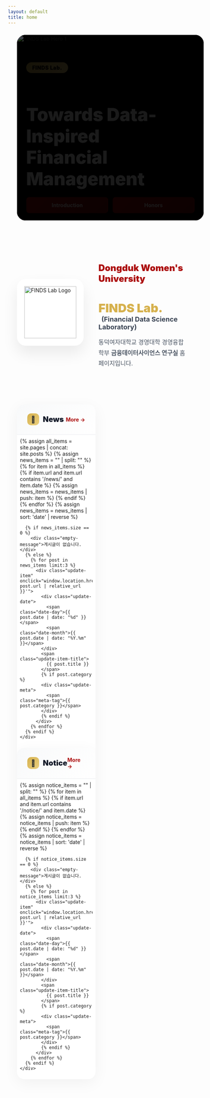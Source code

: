 ```yaml
---
layout: default
title: home
---
```


<style>
  :root {
    --gold: rgb(214, 177, 77);
    --gold-light: rgb(234, 207, 127);
    --red: rgb(172, 14, 14);
    --red-dark: rgb(127, 10, 10);

    /* 고정 배너 너비 (디바이스별) */
    --banner-w-desktop: 1080px;  /* PC */
    --banner-w-tablet: 820px;    /* 태블릿 */
    --banner-w-mobile: 320px;    /* 모바일: 좌우 여백 확보 */
  }

  /* Hero Carousel - Fixed Heights */
  .hero-section {
    position: relative;
    width: 100%;
    max-width: 100%;
    height: 500px;
    margin: 1.5rem auto;
    padding: 0 24px;
    display: flex;
    justify-content: center;
  }

  /* “고정 너비 배너”로 전환 + 중앙 정렬 */
  .carousel-container {
    width: var(--banner-w-desktop);
    max-width: 100%;
    height: 100%;
    overflow: hidden;
    background: #000;
    border-radius: 1.5rem;
    position: relative;
    margin: 0 auto;
  }

  /* 고정 높이 유지 + 반응형 배너 폭 변경 */
  @media (max-width: 1024px) {
    .carousel-container { width: var(--banner-w-tablet); }
  }
  @media (max-width: 768px) {
    .hero-section {
      height: 400px;
      padding: 0 16px;
      margin: 1rem auto;
    }
    .carousel-container {
      border-radius: 1rem;
      height: 100%;
    }
  }
  @media (max-width: 540px) {
    .hero-section {
      height: 360px;
      padding: 0 12px;
    }
    .carousel-container { width: var(--banner-w-mobile); }
  }
  @media (max-width: 480px) {
    .hero-section { height: 340px; padding: 0 12px; }
  }
  @media (max-width: 380px) {
    .hero-section { height: 320px; }
  }

  .carousel-wrapper { position:relative;width:100%;height:100%;overflow:hidden; }

  .carousel-track {
    display: flex;
    transition: transform 0.6s cubic-bezier(0.4, 0, 0.2, 1);
    height: 100%;
    will-change: transform;
  }

  .carousel-slide {
    min-width: 100%;
    width: 100%;
    height: 100%;
    position: relative;
    flex: 0 0 100%;
    flex-shrink: 0;
    background: #000;
    overflow: hidden;
  }

  .carousel-slide img {
    width: 100%;
    height: 100%;
    object-fit: cover;
    display: block;
  }

  .carousel-overlay {
    position: absolute;
    inset: 0;
    background: linear-gradient(135deg, rgba(0,0,0,0.7) 0%, rgba(0,0,0,0.3) 100%);
    display: flex;
    align-items: center;
    padding: 0 5%;
    height: 100%;
    overflow: hidden;
  }

  @media (max-width: 768px) {
    .carousel-overlay {
      padding: 0 20px;
      align-items: center;
    }
  }

  .carousel-content {
    max-width: 600px;
    color: white;
    animation: fadeInUp 0.8s ease-out;
    max-height: 90%;
    overflow: hidden;
  }

  @keyframes fadeInUp {
    from { opacity: 0; transform: translateY(30px); }
    to   { opacity: 1; transform: translateY(0); }
  }

  .tag-badge {
    display: inline-block;
    background: linear-gradient(135deg, var(--gold) 0%, var(--gold-light) 100%);
    color: #000;
    padding: 6px 16px;
    border-radius: 999px;
    font-weight: 900;
    font-size: 14px;
    letter-spacing: 0.5px;
    margin-bottom: 16px;
  }

  @media (max-width: 480px) {
    .tag-badge {
      font-size: 12px;
      padding: 4px 12px;
      margin-bottom: 12px;
    }
  }

  .hero-title {
    font-size: clamp(24px, 5vw, 48px);
    font-weight: 900;
    line-height: 1.2;
    margin-bottom: 20px;
  }

  @media (max-width: 540px) {
    .hero-title {
      font-size: 26px;
      margin-bottom: 18px;
      line-height: 1.25;
    }
  }

  @media (max-width: 480px) {
    .hero-title {
      font-size: 24px;
      margin-bottom: 16px;
      line-height: 1.3;
    }
  }

  @media (max-width: 380px) {
    .hero-title {
      font-size: 22px;
      margin-bottom: 14px;
    }
  }

  .hero-buttons {
    display: flex;
    gap: 12px;
    flex-wrap: wrap;
    width: 100%;
    max-width: 520px; /* 버튼 묶음 폭 제한 */
  }

  /* Buttons */
  .btn-hero {
    padding: 12px 24px;
    border-radius: 8px;
    font-weight: 700;
    font-size: 14px;
    line-height: 1.1;
    text-decoration: none;
    transition: all 0.3s;
    display: inline-block;
    white-space: nowrap;

    /* 두 버튼 동일 폭 강제 */
    flex: 1 1 0;
    text-align: center;
    min-width: 0;
  }

  /* 두 버튼 모두 빨간색 통일 */
  .btn-hero.primary,
  .btn-hero.secondary {
    background: linear-gradient(135deg, var(--red) 0%, var(--red-dark) 100%);
    color: white;
    border: 2px solid transparent;
  }
  .btn-hero.primary:hover,
  .btn-hero.secondary:hover {
    transform: translateY(-2px);
    box-shadow: 0 10px 25px rgba(172, 14, 14, 0.3);
  }

  @media (hover: none) {
    .btn-hero.primary:active,
    .btn-hero.secondary:active {
      transform: translateY(-2px);
      box-shadow: 0 10px 25px rgba(172, 14, 14, 0.3);
    }
  }

  /* Mobile: Vertical stack with equal width */
  @media (max-width: 540px) {
    .hero-buttons {
      display: flex;
      flex-direction: column;
      align-items: stretch;
      gap: 10px;
      width: 90%;
      max-width: 320px; /* 모바일에서도 중앙 고정폭 → 좌우 여백 대칭 */
      margin: 0;
    }
    .btn-hero {
      width: 100%;
      font-size: 13px;
      padding: 12px 20px;
      text-align: center;
    }
  }

  @media (max-width: 480px) {
    .hero-buttons {
      gap: 8px;
      width: 88%;
    }
    .btn-hero {
      font-size: 12.5px;
      padding: 11px 18px;
    }
  }

  @media (max-width: 380px) {
    .btn-hero {
      font-size: 12px;
      padding: 10px 16px;
    }
  }

  /* Carousel Dots */
  .carousel-dots {
    position: absolute;
    bottom: 24px;
    left: 50%;
    transform: translateX(-50%);
    display: flex;
    gap: 8px;
    z-index: 10;
    padding: 8px;
  }

  @media (max-width: 480px) {
    .carousel-dots { bottom: 16px; }
  }

  .dot {
    width: 8px;
    height: 8px;
    border-radius: 50%;
    background: rgba(255, 255, 255, 0.4);
    border: none;
    cursor: pointer;
    transition: all 0.3s;
    padding: 0;
    position: relative;
  }

  .dot::before {
    content: '';
    position: absolute;
    top: -8px;
    left: -8px;
    right: -8px;
    bottom: -8px;
  }

  .dot.active {
    width: 24px;
    border-radius: 4px;
    background: var(--gold);
  }

  /* Introduction Section */
  .intro-section {
    max-width: 1200px;
    margin: 80px auto;
    padding: 0 24px;
    display: grid;
    grid-template-columns: 180px 1fr;
    gap: 40px;
    align-items: center;
  }

  @media (max-width: 768px) {
    .intro-section {
      grid-template-columns: 1fr;
      margin: 60px auto;
      text-align: center;
      padding: 0 20px;
      gap: 30px;
    }
  }

  @media (max-width: 480px) {
    .intro-section {
      margin: 40px auto;
      padding: 0 16px;
      gap: 24px;
    }
  }

  .logo-box {
    width: 180px;
    height: 180px;
    background: white;
    border-radius: 24px;
    display: flex;
    align-items: center;
    justify-content: center;
    box-shadow: 0 20px 40px rgba(0,0,0,0.08);
    position: relative;
    overflow: hidden;
  }

  @media (max-width: 768px) {
    .logo-box { margin: 0 auto; }
  }

  @media (max-width: 480px) {
    .logo-box {
      width: 150px;
      height: 150px;
      border-radius: 20px;
    }
  }

  .logo-box::before {
    content: '';
    position: absolute;
    inset: 0;
    background: linear-gradient(135deg, rgba(214,177,77,0.1) 0%, rgba(172,14,14,0.1) 100%);
    opacity: 0;
    transition: opacity 0.3s;
  }

  .logo-box:hover::before { opacity: 1; }

  .logo-box img {
    width: 140px;
    height: 140px;
    object-fit: contain;
    position: relative;
    z-index: 1;
  }

  @media (max-width: 480px) {
    .logo-box img {
      width: 110px;
      height: 110px;
    }
  }

  .intro-content h2 {
    color: var(--red);
    font-size: 24px;
    font-weight: 900;
    margin-bottom: 8px;
  }

  @media (max-width: 480px) {
    .intro-content h2 { font-size: 20px; }
  }

  .intro-content h3 {
    font-size: 32px;
    margin-bottom: 4px;
  }

  @media (max-width: 480px) {
    .intro-content h3 { font-size: 24px; }
  }

  .intro-content .lab-name {
    color: var(--gold);
    font-weight: 900;
  }

  .intro-content .lab-full {
    font-size: 18px;
    color: #374151;
    margin-left: 8px;
  }

  @media (max-width: 768px) {
    .intro-content .lab-full {
      display: block;
      margin-left: 0;
      margin-top: 8px;
    }
  }

  @media (max-width: 480px) {
    .intro-content .lab-full { font-size: 15px; }
  }

  .intro-content .description {
    margin-top: 16px;
    font-size: 16px;
    line-height: 1.8;
    color: #4b5563;
  }

  @media (max-width: 480px) {
    .intro-content .description {
      font-size: 14px;
      line-height: 1.7;
    }
  }

  /* News & Notice Section */
  .updates-section {
    max-width: 1200px;
    margin: 0 auto 80px;
    padding: 0 24px;
    display: grid;
    grid-template-columns: repeat(2, 1fr);
    gap: 32px;
  }

  @media (max-width: 768px) {
    .updates-section {
      grid-template-columns: 1fr;
      gap: 24px;
      margin-bottom: 60px;
      padding: 0 20px;
    }
  }

  @media (max-width: 480px) {
    .updates-section {
      padding: 0 16px;
      gap: 20px;
      margin-bottom: 40px;
    }
  }

  .update-card {
    background: white;
    border-radius: 20px;
    overflow: hidden;
    box-shadow: 0 10px 40px rgba(0,0,0,0.05);
    transition: all 0.3s;
  }

  @media (max-width: 480px) {
    .update-card { border-radius: 16px; }
  }

  .update-card:hover {
    transform: translateY(-5px);
    box-shadow: 0 20px 60px rgba(0,0,0,0.1);
  }

  @media (hover: none) {
    .update-card:hover { transform: none; }
  }

  .update-header {
    padding: 24px 28px;
    background: linear-gradient(135deg, #f8f9fa 0%, #ffffff 100%);
    border-bottom: 2px solid #f3f4f6;
    display: flex;
    justify-content: space-between;
    align-items: center;
  }

  @media (max-width: 480px) {
    .update-header { padding: 18px 20px; }
  }

  .update-title {
    font-size: 20px;
    font-weight: 900;
    color: #111827;
    display: flex;
    align-items: center;
    gap: 10px;
  }

  @media (max-width: 480px) {
    .update-title { font-size: 18px; }
  }

  .update-icon {
    width: 32px;
    height: 32px;
    background: linear-gradient(135deg, var(--gold) 0%, var(--gold-light) 100%);
    border-radius: 10px;
    display: flex;
    align-items: center;
    justify-content: center;
    font-size: 18px;
  }

  @media (max-width: 480px) {
    .update-icon { width: 28px; height: 28px; font-size: 16px; }
  }

  .update-more {
    color: var(--red);
    font-weight: 700;
    font-size: 14px;
    text-decoration: none;
    display: flex;
    align-items: center;
    gap: 4px;
    transition: gap 0.2s;
    padding: 4px 8px;
    margin: -4px -8px;
  }

  .update-more:hover { gap: 8px; }

  .update-list { padding: 8px; }

  @media (max-width: 480px) {
    .update-list { padding: 4px; }
  }

  .update-item {
    padding: 20px;
    border-radius: 12px;
    transition: all 0.2s;
    cursor: pointer;
    position: relative;
    overflow: hidden;
    -webkit-tap-highlight-color: transparent;
  }

  @media (max-width: 480px) {
    .update-item { padding: 16px; border-radius: 10px; }
  }

  .update-item::before {
    content: '';
    position: absolute;
    left: 0;
    top: 50%;
    transform: translateY(-50%);
    width: 4px;
    height: 0;
    background: var(--gold);
    transition: height 0.3s;
  }

  .update-item:hover { background: #fef9f3; }
  .update-item:hover::before { height: 60%; }

  @media (hover: none) {
    .update-item:active { background: #fef9f3; }
  }

  .update-date {
    display: flex;
    align-items: baseline;
    gap: 6px;
    margin-bottom: 8px;
  }

  .date-day {
    font-size: 24px;
    font-weight: 900;
    color: var(--red);
  }

  @media (max-width: 480px) {
    .date-day { font-size: 20px; }
  }

  .date-month {
    font-size: 12px;
    font-weight: 700;
    color: #9ca3af;
  }

  .update-item-title {
    font-size: 15px;
    font-weight: 800;
    color: #1f2937;
    line-height: 1.5;
    display: block;
    cursor: pointer;
    overflow: hidden;
    display: -webkit-box;
    -webkit-line-clamp: 2;
    -webkit-box-orient: vertical;
  }

  @media (max-width: 480px) {
    .update-item-title { font-size: 14px; line-height: 1.4; }
  }

  .update-meta {
    margin-top: 6px;
    font-size: 12px;
    color: #9ca3af;
    display: flex;
    align-items: center;
    gap: 12px;
  }

  .meta-tag {
    display: inline-flex;
    align-items: center;
    gap: 4px;
    padding: 2px 8px;
    background: rgba(214,177,77,0.1);
    border-radius: 999px;
    font-weight: 600;
  }

  @media (max-width: 480px) {
    .meta-tag { font-size: 11px; padding: 2px 6px; }
  }

  .empty-message {
    padding: 40px;
    text-align: center;
    color: #9ca3af;
    font-size: 14px;
  }

  @media (max-width: 480px) {
    .empty-message { padding: 30px 20px; font-size: 13px; }
  }

  @media (prefers-reduced-motion: reduce) {
    * {
      animation-duration: 0.01ms !important;
      animation-iteration-count: 1 !important;
      transition-duration: 0.01ms !important;
    }
  }
</style>

<!-- Hero Section -->
<section class="hero-section">
  <div class="carousel-container">
    <div class="carousel-wrapper">
      <div class="carousel-track" id="carouselTrack">
        <!-- Slide 1 -->
        <div class="carousel-slide">
          <img src="{{ '/assets/img/hero/slide-1.jpg' | relative_url }}" alt="FINDS Lab Hero 1" loading="eager">
          <div class="carousel-overlay">
            <div class="carousel-content">
              <span class="tag-badge">FINDS Lab.</span>
              <h1 class="hero-title">Towards Data-Inspired<br>Financial Management</h1>
              <div class="hero-buttons">
                <a href="{{ '/about-introduction.html' | relative_url }}" class="btn-hero primary">Introduction</a>
                <a href="{{ '/about-honors.html' | relative_url }}" class="btn-hero secondary">Honors</a>
              </div>
            </div>
          </div>
        </div>

        <!-- Slide 2 -->
        <div class="carousel-slide">
          <img src="{{ '/assets/img/hero/slide-2.jpg' | relative_url }}" alt="FINDS Lab Hero 2" loading="lazy">
          <div class="carousel-overlay">
            <div class="carousel-content">
              <span class="tag-badge">FINDS Lab.</span>
              <h1 class="hero-title">Accomplishments</h1>
              <div class="hero-buttons">
                <a href="{{ '/publications.html' | relative_url }}" class="btn-hero primary">Publications</a>
                <a href="{{ '/projects.html' | relative_url }}" class="btn-hero secondary">Projects</a>
              </div>
            </div>
          </div>
        </div>

        <!-- Slide 3 -->
        <div class="carousel-slide">
          <img src="{{ '/assets/img/hero/slide-3.jpg' | relative_url }}" alt="FINDS Lab Hero 3" loading="lazy">
          <div class="carousel-overlay">
            <div class="carousel-content">
              <span class="tag-badge">FINDS Lab.</span>
              <h1 class="hero-title">Updates</h1>
              <div class="hero-buttons">
                <a href="{{ '/archives-notice.html' | relative_url }}" class="btn-hero primary">Notice</a>
                <a href="{{ '/archives-news.html' | relative_url }}" class="btn-hero secondary">News</a>
              </div>
            </div>
          </div>
        </div>
      </div>
    </div>

    <div class="carousel-dots">
      <button class="dot active" data-dot="0" aria-label="Slide 1"></button>
      <button class="dot" data-dot="1" aria-label="Slide 2"></button>
      <button class="dot" data-dot="2" aria-label="Slide 3"></button>
    </div>
  </div>
</section>

<!-- Introduction Section -->
<section class="intro-section">
  <div class="logo-container">
    <div class="logo-box">
      <img src="{{ '/assets/img/brand/logo-finds.png' | relative_url }}" alt="FINDS Lab Logo">
    </div>
  </div>

  <div class="intro-content">
    <h2>Dongduk Women's University</h2>
    <h3>
      <span class="lab-name">FINDS Lab.</span>
      <span class="lab-full">
        (<b>Fin</b>ancial <b>D</b>ata <b>S</b>cience <b>Laboratory</b>)
      </span>
    </h3>
    <p class="description">
      동덕여자대학교 경영대학 경영융합학부 <b>금융데이터사이언스 연구실</b> 홈페이지입니다.
    </p>
  </div>
</section>

<!-- News & Notice Section -->
<section class="updates-section">
  <!-- News Card -->
  <div class="update-card">
    <div class="update-header">
      <div class="update-title">
        <div class="update-icon">📰</div>
        <span>News</span>
      </div>
      <a href="{{ '/archives-news.html' | relative_url }}" class="update-more">More →</a>
    </div>
    <div class="update-list">
      {% assign all_items = site.pages | concat: site.posts %}
      {% assign news_items = "" | split: "" %}
      {% for item in all_items %}
        {% if item.url and item.url contains '/news/' and item.date %}
          {% assign news_items = news_items | push: item %}
        {% endif %}
      {% endfor %}
      {% assign news_items = news_items | sort: 'date' | reverse %}

      {% if news_items.size == 0 %}
        <div class="empty-message">게시글이 없습니다.</div>
      {% else %}
        {% for post in news_items limit:3 %}
          <div class="update-item" onclick="window.location.href='{{ post.url | relative_url }}'">
            <div class="update-date">
              <span class="date-day">{{ post.date | date: "%d" }}</span>
              <span class="date-month">{{ post.date | date: "%Y.%m" }}</span>
            </div>
            <span class="update-item-title">
              {{ post.title }}
            </span>
            {% if post.category %}
            <div class="update-meta">
              <span class="meta-tag">{{ post.category }}</span>
            </div>
            {% endif %}
          </div>
        {% endfor %}
      {% endif %}
    </div>
  </div>

  <!-- Notice Card -->
  <div class="update-card">
    <div class="update-header">
      <div class="update-title">
        <div class="update-icon">📌</div>
        <span>Notice</span>
      </div>
      <a href="{{ '/archives-notice.html' | relative_url }}" class="update-more">More →</a>
    </div>
    <div class="update-list">
      {% assign notice_items = "" | split: "" %}
      {% for item in all_items %}
        {% if item.url and item.url contains '/notice/' and item.date %}
          {% assign notice_items = notice_items | push: item %}
        {% endif %}
      {% endfor %}
      {% assign notice_items = notice_items | sort: 'date' | reverse %}

      {% if notice_items.size == 0 %}
        <div class="empty-message">게시글이 없습니다.</div>
      {% else %}
        {% for post in notice_items limit:3 %}
          <div class="update-item" onclick="window.location.href='{{ post.url | relative_url }}'">
            <div class="update-date">
              <span class="date-day">{{ post.date | date: "%d" }}</span>
              <span class="date-month">{{ post.date | date: "%Y.%m" }}</span>
            </div>
            <span class="update-item-title">
              {{ post.title }}
            </span>
            {% if post.category %}
            <div class="update-meta">
              <span class="meta-tag">{{ post.category }}</span>
            </div>
            {% endif %}
          </div>
        {% endfor %}
      {% endif %}
    </div>
  </div>
</section>

<script>
  // Carousel functionality
  (function() {
    const track = document.getElementById('carouselTrack');
    const dots = document.querySelectorAll('.dot');
    const slides = document.querySelectorAll('.carousel-slide');
    let currentIndex = 0;
    let interval;
    let isTransitioning = false;
    let touchStartX = 0;
    let touchEndX = 0;

    // Ensure all slides have consistent dimensions
    function setSlideWidths() {
      const container = track.parentElement; // .carousel-wrapper
      const containerWidth = container.offsetWidth;
      const containerHeight = container.offsetHeight;

      slides.forEach(slide => {
        slide.style.width = containerWidth + 'px';
        slide.style.minWidth = containerWidth + 'px';
        slide.style.maxWidth = containerWidth + 'px';
        slide.style.height = containerHeight + 'px';
        slide.style.minHeight = containerHeight + 'px';
        slide.style.maxHeight = containerHeight + 'px';
      });
    }

    function preloadImages() {
      const images = document.querySelectorAll('.carousel-slide img');
      images.forEach((img) => {
        if (img.complete) return;
        const tempImg = new Image();
        tempImg.src = img.src;
      });
    }

    function goToSlide(index) {
      if (isTransitioning) return;
      isTransitioning = true;

      currentIndex = index;
      track.style.transform = `translateX(${-(index * 100)}%)`;

      dots.forEach((dot, i) => dot.classList.toggle('active', i === index));

      setTimeout(() => { isTransitioning = false; }, 600);
    }

    function nextSlide() {
      if (isTransitioning) return;
      goToSlide((currentIndex + 1) % slides.length);
    }

    function prevSlide() {
      if (isTransitioning) return;
      goToSlide((currentIndex - 1 + slides.length) % slides.length);
    }

    function startAutoplay() {
      stopAutoplay();
      interval = setInterval(nextSlide, 5000);
    }

    function stopAutoplay() {
      if (interval) {
        clearInterval(interval);
        interval = null;
      }
    }

    function handleTouchStart(e) { touchStartX = e.changedTouches[0].screenX; }
    function handleTouchEnd(e) { touchEndX = e.changedTouches[0].screenX; handleSwipe(); }

    function handleSwipe() {
      const swipeThreshold = 50;
      const diff = touchStartX - touchEndX;
      if (Math.abs(diff) > swipeThreshold) {
        stopAutoplay();
        if (diff > 0) nextSlide(); else prevSlide();
        startAutoplay();
      }
    }

    // Initialize
    setSlideWidths();
    preloadImages();

    // Handle resize
    let resizeTimeout;
    window.addEventListener('resize', () => {
      clearTimeout(resizeTimeout);
      resizeTimeout = setTimeout(() => {
        setSlideWidths();
        goToSlide(currentIndex);
      }, 200);
    });

    // Dot navigation
    dots.forEach((dot, index) => {
      dot.addEventListener('click', () => {
        stopAutoplay();
        goToSlide(index);
        startAutoplay();
      });
    });

    // Touch events
    track.addEventListener('touchstart', handleTouchStart, { passive: true });
    track.addEventListener('touchend', handleTouchEnd, { passive: true });

    // Initialize on load
    window.addEventListener('load', () => {
      setSlideWidths();
      goToSlide(0);
      startAutoplay();
    });

    // Pause when tab is not visible
    document.addEventListener('visibilitychange', () => {
      if (document.hidden) stopAutoplay(); else startAutoplay();
    });

    // Pause on hover (desktop only)
    if (window.matchMedia('(hover: hover)').matches) {
      track.addEventListener('mouseenter', stopAutoplay);
      track.addEventListener('mouseleave', startAutoplay);
    }
  })();
</script>

